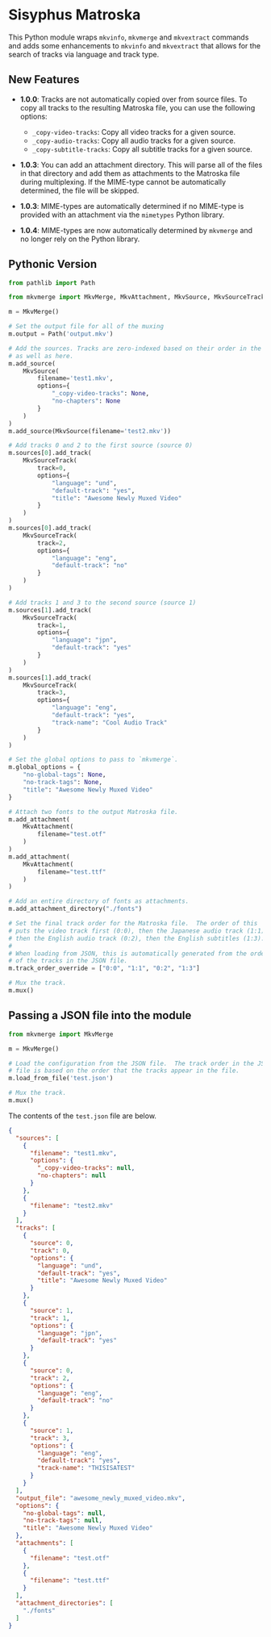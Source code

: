 # Sisyphus Matroska

This Python module wraps `mkvinfo`, `mkvmerge` and `mkvextract` commands and adds some enhancements to `mkvinfo` and `mkvextract` that allows for the search of tracks via language and track type.

## New Features

- **1.0.0**: Tracks are not automatically copied over from source files.  To copy all tracks to the resulting Matroska file, you can use the following options:

  - `_copy-video-tracks`: Copy all video tracks for a given source.
  - `_copy-audio-tracks`: Copy all audio tracks for a given source.
  - `_copy-subtitle-tracks`: Copy all subtitle tracks for a given source.

- **1.0.3**: You can add an attachment directory.  This will parse all of the files in that directory and add them as attachments to the Matroska file during multiplexing.  If the MIME-type cannot be automatically determined, the file will be skipped.

- **1.0.3**: MIME-types are automatically determined if no MIME-type is provided with an attachment via the `mimetypes` Python library.

- **1.0.4**: MIME-types are now automatically determined by `mkvmerge` and no longer rely on the Python library.

## Pythonic Version

```python
from pathlib import Path

from mkvmerge import MkvMerge, MkvAttachment, MkvSource, MkvSourceTrack

m = MkvMerge()

# Set the output file for all of the muxing
m.output = Path('output.mkv')

# Add the sources. Tracks are zero-indexed based on their order in the CLI
# as well as here.
m.add_source(
    MkvSource(
        filename='test1.mkv',
        options={
            "_copy-video-tracks": None,
            "no-chapters": None
        }
    )
)
m.add_source(MkvSource(filename='test2.mkv'))

# Add tracks 0 and 2 to the first source (source 0)
m.sources[0].add_track(
    MkvSourceTrack(
        track=0,
        options={
            "language": "und",
            "default-track": "yes",
            "title": "Awesome Newly Muxed Video"
        }
    )
)
m.sources[0].add_track(
    MkvSourceTrack(
        track=2,
        options={
            "language": "eng",
            "default-track": "no"
        }
    )
)

# Add tracks 1 and 3 to the second source (source 1)
m.sources[1].add_track(
    MkvSourceTrack(
        track=1,
        options={
            "language": "jpn",
            "default-track": "yes"
        }
    )
)
m.sources[1].add_track(
    MkvSourceTrack(
        track=3,
        options={
            "language": "eng",
            "default-track": "yes",
            "track-name": "Cool Audio Track"
        }
    )
)

# Set the global options to pass to `mkvmerge`.
m.global_options = {
    "no-global-tags": None,
    "no-track-tags": None,
    "title": "Awesome Newly Muxed Video"
}

# Attach two fonts to the output Matroska file.
m.add_attachment(
    MkvAttachment(
        filename="test.otf"
    )
)
m.add_attachment(
    MkvAttachment(
        filename="test.ttf"
    )
)

# Add an entire directory of fonts as attachments.
m.add_attachment_directory("./fonts")

# Set the final track order for the Matroska file.  The order of this
# puts the video track first (0:0), then the Japanese audio track (1:1),
# then the English audio track (0:2), then the English subtitles (1:3).
#
# When loading from JSON, this is automatically generated from the order
# of the tracks in the JSON file.
m.track_order_override = ["0:0", "1:1", "0:2", "1:3"]

# Mux the track.
m.mux()
```

## Passing a JSON file into the module

```python
from mkvmerge import MkvMerge

m = MkvMerge()

# Load the configuration from the JSON file.  The track order in the JSON
# file is based on the order that the tracks appear in the file.
m.load_from_file('test.json')

# Mux the track.
m.mux()
```

The contents of the `test.json` file are below.

```json
{
  "sources": [
    {
      "filename": "test1.mkv",
      "options": {
        "_copy-video-tracks": null,
        "no-chapters": null
      }
    },
    {
      "filename": "test2.mkv"
    }
  ],
  "tracks": [
    {
      "source": 0,
      "track": 0,
      "options": {
        "language": "und",
        "default-track": "yes",
        "title": "Awesome Newly Muxed Video"
      }
    },
    {
      "source": 1,
      "track": 1,
      "options": {
        "language": "jpn",
        "default-track": "yes"
      }
    },
    {
      "source": 0,
      "track": 2,
      "options": {
        "language": "eng",
        "default-track": "no"
      }
    },
    {
      "source": 1,
      "track": 3,
      "options": {
        "language": "eng",
        "default-track": "yes",
        "track-name": "THISISATEST"
      }
    }
  ],
  "output_file": "awesome_newly_muxed_video.mkv",
  "options": {
    "no-global-tags": null,
    "no-track-tags": null,
    "title": "Awesome Newly Muxed Video"
  },
  "attachments": [
    {
      "filename": "test.otf"
    },
    {
      "filename": "test.ttf"
    }
  ],
  "attachment_directories": [
    "./fonts"
  ]
}
```
